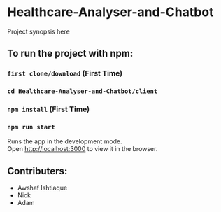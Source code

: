 # Healthcare-Analyser-and-Chatbot

Project synopsis here

## To run the project with npm:

### `first clone/download` (First Time)
### `cd Healthcare-Analyser-and-Chatbot/client`
### `npm install` (First Time)
### `npm run start`

Runs the app in the development mode.\
Open [http://localhost:3000](http://localhost:3000) to view it in the browser.

## Contributers:
* Awshaf Ishtiaque
* Nick
* Adam
